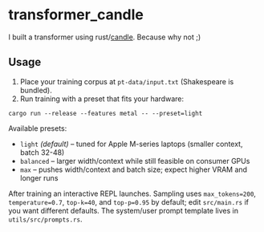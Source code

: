# transformer_candle

I built a transformer using rust/[candle](https://github.com/huggingface/candle). Because why not ;)

## Usage

1. Place your training corpus at `pt-data/input.txt` (Shakespeare is bundled).
2. Run training with a preset that fits your hardware:

```
cargo run --release --features metal -- --preset=light
```

Available presets:

- `light` *(default)* – tuned for Apple M-series laptops (smaller context, batch 32-48)
- `balanced` – larger width/context while still feasible on consumer GPUs
- `max` – pushes width/context and batch size; expect higher VRAM and longer runs

After training an interactive REPL launches. Sampling uses `max_tokens=200`,
`temperature=0.7`, `top-k=40`, and `top-p=0.95` by default; edit `src/main.rs`
if you want different defaults. The system/user prompt template lives in
`utils/src/prompts.rs`.
